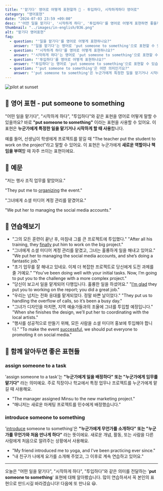```yaml
---
title: "'맡기다' 영어로 어떻게 표현할까 🤝 - 투입하다, 시작하게하다 영어로"
category: "영어표현"
date: "2024-07-03 23:59 +09:00"
desc: "'어떤 일을 맡기다', '시작하게 하다', '투입하다'를 영어로 어떻게 표현하면 좋을까요? '저는 행사 조직 업무를 맡았어요.', '그녀에게 소셜 미디어 계정 관리를 맡겼어요.' 등을 영어로 표현하는 법을 배워봅시다. 다양한 예문을 통해서 연습하고 본인의 표현으로 만들어 보세요."
thumbnail: "../images/in-english/036.png"
alt: "맡기다 영어표현"
faq:
  - question: "'일을 맡기다'를 영어로 어떻게 표현하나요?"
    answer: "'일을 맡기다'는 영어로 'put someone to something'으로 표현할 수 있습니다. 예를 들어, 'They put me to organizing the event.'는 '저는 행사 조직 업무를 맡았어요.'라는 의미입니다."
  - question: "'시작하게 하다'를 영어로 어떻게 표현하나요?"
    answer: "'시작하게 하다'는 영어로 'put someone to something'으로 표현할 수 있습니다. 예를 들어, 'The teacher put the student to work on the project.'는 '선생님이 학생에게 프로젝트를 맡겼어요.'라는 의미입니다."
  - question: "'투입하다'를 영어로 어떻게 표현하나요?"
    answer: "'투입하다'는 영어로 'put someone to something'으로 표현할 수 있습니다. 예를 들어, 'We put her to managing the social media accounts.'는 '그녀에게 소셜 미디어 계정 관리를 맡겼어요.'라는 의미입니다."
  - question: "'put someone to something'은 어떤 의미인가요?"
    answer: "'put someone to something'은 누군가에게 특정한 일을 맡기거나 시작하게 할 때 사용합니다. 이는 새로운 역할이나 책임을 부여할 때 자주 쓰이는 표현입니다."
---
```


![pilot at sunset](../images/in-english/036-1.avif)

## 🌟 영어 표현 - put someone to something

"어떤 일을 맡기다", "시작하게 하다", "투입하다"와 같은 표현을 영어로 어떻게 말할 수 있을까요? 바로 **"put someone to something"** 이라는 표현을 사용할 수 있어요. 이 표현은 **누군가에게 특정한 일을 맡기거나 시작하게 할 때 사용**합니다.

예를 들어, 선생님이 학생에게 프로젝트를 맡길 때 "The teacher put the student to work on the project"라고 말할 수 있어요. 이 표현은 누군가에게 **새로운 역할이나 책임을 부여**할 때 자주 쓰이는 표현이에요.

## 📖 예문

"저는 행사 조직 업무를 맡았어요."

"They put me to [organizing](/blog/in-english/355.organize/) the event."

"그녀에게 소셜 미디어 계정 관리를 맡겼어요."

"We put her to managing the social media accounts."

## 💬 연습해보기

<ul data-interactive-list>
  <li data-interactive-item>
    <span data-toggler>"그의 모든 훈련이 끝난 후, 마침내 그를 큰 프로젝트에 투입했다."</span>
    <span data-answer>"After all his training, they <a href="/blog/in-english/182.finally/">finally</a> put him to work on the big project."</span>
  </li>
  <li data-interactive-item>
    <span data-toggler>"그녀에게 소셜 미디어 계정 관리를 맡겼고, 그녀는 훌륭하게 일을 해내고 있어요."</span>
    <span data-answer>"We put her to managing the social media accounts, and she’s doing a fantastic job."</span>
  </li>
  <li data-interactive-item>
    <span data-toggler>"초기 업무를 잘 해내고 있네요. 이제 더 복잡한 프로젝트로 당신에게 도전 과제를 줄 거예요."</span>
    <span data-answer>"You've been doing well with your initial tasks. Now, I’m going to put you to the challenge with a more complex project."</span>
  </li>
  <li data-interactive-item>
    <span data-toggler>"당신이 보고서 일을 맡게되어 다행입니다. 훌륭한 일을 하셨어요."</span>
    <span data-answer>"<a href="/blog/다행이야-영어표현/">I’m glad</a> they put you to working on the report; you did a great job."</span>
  </li>
  <li data-interactive-item>
    <span data-toggler>"우리는 넘치는 전화 응대를 맡게되었다. 정말 바쁜 날이었다."</span>
    <span data-answer>"They put us to handling the overflow of calls, so it’s been a busy day."</span>
  </li>
  <li data-interactive-item>
    <span data-toggler>"그녀가 디자인을 마치면, 지역 예술가들과의 조율에 그녀를 투입할 예정입니다."</span>
    <span data-answer>"When she finishes the design, we’ll put her to coordinating with the local artists."</span>
  </li>
  <li data-interactive-item>
    <span data-toggler>"행사를 성공적으로 만들기 위해, 모든 사람을 소셜 미디어 홍보에 투입해야 합니다."</span>
    <span data-answer>"To make the event <a href="/blog/in-english/276.successful/">successful</a>, we should put everyone to promoting it on social media."</span>
  </li>
</ul>

## 🤝 함께 알아두면 좋은 표현들

### assign someone to a task

'assign someone to a task'는 **"누군가에게 일을 배정하다" 또는 "누군가에게 임무를 맡기다"** 라는 의미예요. 주로 직장이나 학교에서 특정 업무나 프로젝트를 누군가에게 맡길 때 사용해요.

- "The manager assigned Minsu to the new marketing project."
- "매니저는 새로운 마케팅 프로젝트를 민수에게 배정했습니다."

### introduce someone to something

'[introduce](/blog/in-english/262.introduce/) someone to something'은 **"누군가에게 무언가를 소개하다" 또는 "누군가를 무언가와 처음 만나게 하다"** 라는 뜻이에요. 새로운 개념, 활동, 또는 사람을 다른 사람에게 처음으로 알려주는 상황에서 사용해요.

- "My friend introduced me to yoga, and I've been practicing ever since."
- "내 친구가 나에게 요가를 소개해 주었고, 그 이후로 계속 연습하고 있어요."

---

오늘은 "어떤 일을 맡기다", "시작하게 하다", "투입하다"와 같은 의미를 전달하는 '**put someone to something**' 표현에 대해 알아봤습니다. 많이 연습하셔서 꼭 본인의 표현으로 만드시길 바라겠습니다! 다음에 또 만나요 😃.
